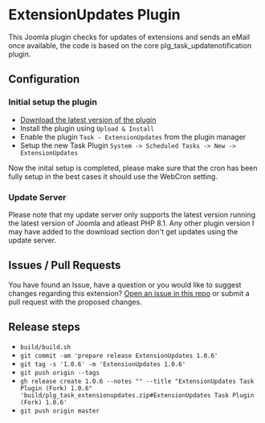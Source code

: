 # ExtensionUpdates Plugin

This Joomla plugin checks for updates of extensions and sends an eMail once available, the code is based on the core plg_task_updatenotification plugin.

## Configuration

### Initial setup the plugin

- [Download the latest version of the plugin](https://github.com/brbrbr/plg_task_extensionupdates/releases/latest)
- Install the plugin using `Upload & Install`
- Enable the plugin `Task - ExtensionUpdates` from the plugin manager
- Setup the new Task Plugin `System -> Scheduled Tasks -> New -> ExtensionUpdates`

Now the inital setup is completed, please make sure that the cron has been fully setup in the best cases it should use the WebCron setting.

### Update Server

Please note that my update server only supports the latest version running the latest version of Joomla and atleast PHP 8.1.
Any other plugin version I may have added to the download section don't get updates using the update server.

## Issues / Pull Requests

You have found an Issue, have a question or you would like to suggest changes regarding this extension?
[Open an issue in this repo](https://github.com/brbrbr/plg_task_extensionupdates/issues/new) or submit a pull request with the proposed changes.

## Release steps

- `build/build.sh`
- `git commit -am 'prepare release ExtensionUpdates 1.0.6'`
- `git tag -s '1.0.6' -m 'ExtensionUpdates 1.0.6'`
- `git push origin --tags`
- `gh release create 1.0.6 --notes "" --title "ExtensionUpdates Task Plugin (Fork) 1.0.6" 'build/plg_task_extensionupdates.zip#ExtensionUpdates Task Plugin (Fork) 1.0.6'` 
- `git push origin master`


